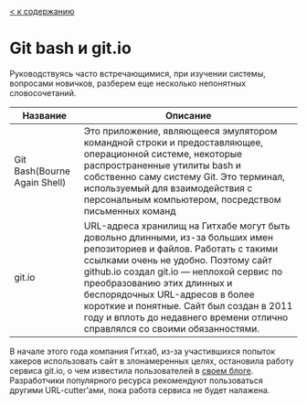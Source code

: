 [< к содержанию](readme.md)

# Git bash и git.io

Руководствуясь часто встречающимися, при изучении системы, вопросами новичков, разберем еще несколько непонятных словосочетаний.


| Название | Описание |
| --- | --- |
| Git Bash(Bourne Again Shell)  | Это приложение, являющееся эмулятором командной строки и предоставляющее, операционной системе, некоторые распространенные утилиты bash и собственно саму систему Git. Это терминал, используемый для взаимодействия с персональным компьютером, посредством письменных команд |
| git.io | URL-адреса хранилищ на Гитхабе могут быть довольно длинными, из-за больших имен репозиториев и файлов. Работать с такими ссылками очень не удобно. Поэтому сайт github.io создал git.io — неплохой сервис по преобразованию этих длинных и беспорядочных URL-адресов в более короткие и понятные. Сайт был создан в 2011 году и вплоть до недавнего времени отлично справлялся со своими обязанностями. |

В начале этого года компания Гитхаб, из-за участившихся попыток хакеров использовать сайт в злонамеренных целях, остановила работу сервиса git.io, о чем известила пользователей в [своем блоге](https://github.blog/changelog/2022-01-11-git-io-no-longer-accepts-new-urls/). Разработчики популярного ресурса рекомендуют пользоваться другими URL-cutter’ами, пока работа сервиса не будет налажена.

